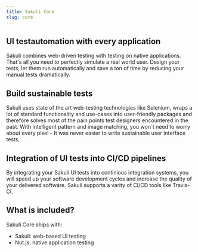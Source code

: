 ```yaml
---
title: Sakuli Core
slug: core
---
```


## UI testautomation with every application

Sakuli combines web-driven testing with testing on native applications. That's all you need to perfectly simulate a real world user. Design your tests, let them run automatically and save a ton of time by reducing your manual tests dramatically.

## Build sustainable tests

Sakuli uses state of the art web-testing technologies like Selenium, wraps a lot of standard functionality and use-cases into user-friendly packages and therefore solves most of the pain points test designers encountered in the past. With intelligent pattern and image matching, you won´t need to worry about every pixel - It was never easier to write sustainable user interface tests.

## Integration of UI tests into CI/CD pipelines

By integrating your Sakuli UI tests into continious integration systems, you will speed up your software development cycles and increase the quality of your delivered software. Sakuli supports a varity of CI/CD tools like Travis-CI.

## What is included?

Sakuli Core ships with:

- Sakuli: web-based UI testing
- Nut.js: native application testing
